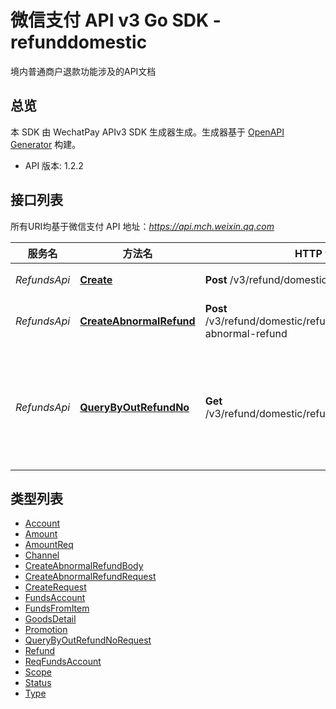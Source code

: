 # 微信支付 API v3 Go SDK - refunddomestic

境内普通商户退款功能涉及的API文档

## 总览
本 SDK 由 WechatPay APIv3 SDK 生成器生成。生成器基于 [OpenAPI Generator](https://openapi-generator.tech) 构建。

- API 版本: 1.2.2

## 接口列表

所有URI均基于微信支付 API 地址：*https://api.mch.weixin.qq.com*

服务名 | 方法名 | HTTP 请求 | 描述
------------ | ------------- | ------------- | -------------
*RefundsApi* | [**Create**](RefundsApi.md#create) | **Post** /v3/refund/domestic/refunds | 退款申请
*RefundsApi* | [**CreateAbnormalRefund**](RefundsApi.md#createabnormalrefund) | **Post** /v3/refund/domestic/refunds/{refund_id}/apply-abnormal-refund | 发起异常退款
*RefundsApi* | [**QueryByOutRefundNo**](RefundsApi.md#querybyoutrefundno) | **Get** /v3/refund/domestic/refunds/{out_refund_no} | 查询单笔退款（通过商户退款单号）


## 类型列表

 - [Account](Account.md)
 - [Amount](Amount.md)
 - [AmountReq](AmountReq.md)
 - [Channel](Channel.md)
 - [CreateAbnormalRefundBody](CreateAbnormalRefundBody.md)
 - [CreateAbnormalRefundRequest](CreateAbnormalRefundRequest.md)
 - [CreateRequest](CreateRequest.md)
 - [FundsAccount](FundsAccount.md)
 - [FundsFromItem](FundsFromItem.md)
 - [GoodsDetail](GoodsDetail.md)
 - [Promotion](Promotion.md)
 - [QueryByOutRefundNoRequest](QueryByOutRefundNoRequest.md)
 - [Refund](Refund.md)
 - [ReqFundsAccount](ReqFundsAccount.md)
 - [Scope](Scope.md)
 - [Status](Status.md)
 - [Type](Type.md)


